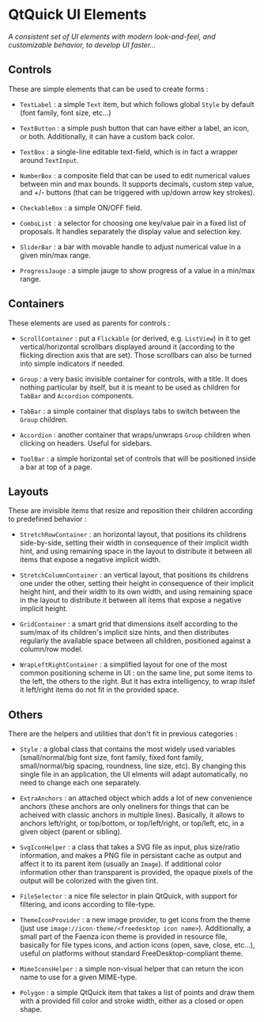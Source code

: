 QtQuick UI Elements
===================

_A consistent set of UI elements with modern look-and-feel, and customizable behavior, to develop UI faster..._


## Controls

These are simple elements that can be used to create forms :

* `TextLabel` : a simple `Text` item, but which follows global `Style` by default (font family, font size, etc...)

* `TextButton` : a simple push button that can have either a label, an icon, or both. Additionally, it can have a custom back color.

* `TextBox` : a single-line editable text-field, which is in fact a wrapper around `TextInput`.

* `NumberBox` : a composite field that can be used to edit numerical values between min and max bounds. It supports decimals, custom step value, and +/- buttons (that can be triggered with up/down arrow key strokes).

* `CheckableBox` : a simple ON/OFF field.

* `ComboList` : a selector for choosing one key/value pair in a fixed list of proposals. It handles separately the display value and selection key.

* `SliderBar` : a bar with movable handle to adjust numerical value in a given min/max range.

* `ProgressJauge` : a simple jauge to show progress of a value in a min/max range.


## Containers

These elements are used as parents for controls :

* `ScrollContainer` : put a `Flickable` (or derived, e.g. `ListView`) in it to get vertical/horizontal scrollbars displayed around it (according to the flicking direction axis that are set). Those scrollbars can also be turned into simple indicators if needed.

* `Group` : a very basic invisible container for controls, with a title. It does nothing particular by itself, but it is meant to be used as children for `TabBar` and `Accordion` components.

* `TabBar` : a simple container that displays tabs to switch between the `Group` children.

* `Accordion` : another container that wraps/unwraps `Group` children when clicking on headers. Useful for sidebars.

* `ToolBar` : a simple horizontal set of controls that will be positioned inside a bar at top of a page.


## Layouts

These are invisible items that resize and reposition their children according to predefined behavior :

* `StretchRowContainer` : an horizontal layout, that positions its childrens side-by-side, setting their width in consequence of their implicit width hint, and using remaining space in the layout to distribute it between all items that expose a negative implicit width.

* `StretchColumnContainer` : an vertical layout, that positions its childrens one under the other, setting their height in consequence of their implicit height hint, and their width to its own width, and using remaining space in the layout to distribute it between all items that expose a negative implicit height.

* `GridContainer` : a smart grid that dimensions itself according to the sum/max of its children's implicit size hints, and then distributes regularly the available space between all children, positioned against a column/row model.

* `WrapLeftRightContainer` : a simplified layout for one of the most common positioning scheme in UI : on the same line, put some items to the left, the others to the right. But it has extra intelligency, to wrap itslef it left/right items do not fit in the provided space.


## Others

There are the helpers and utilities that don't fit in previous categories :

* `Style` : a global class that contains the most widely used variables (small/normal/big font size, font family, fixed font family, small/normal/big spacing, roundness, line size, etc). By changing this single file in an application, the UI elments will adapt automatically, no need to change each one separately.

* `ExtraAnchors` : an attached object which adds a lot of new convenience anchors (these anchors are only oneliners for things that can be acheived with classic anchors in multiple lines). Basically, it allows to anchors left/right, or top/bottom, or top/left/right, or top/left, etc, in a given object (parent or sibling).

* `SvgIconHelper` : a class that takes a SVG file as input, plus size/ratio information, and makes a PNG file in persistant cache as output and affect it to its parent item (usually an `Image`). If additional color information other than transparent is provided, the opaque pixels of the output will be colorized with the given tint.

* `FileSelector` : a nice file selector in plain QtQuick, with support for filtering, and icons according to file-type.

* `ThemeIconProvider` : a new image provider, to get icons from the theme (just use `image://icon-theme/<freedesktop icon name>`). Additionally, a small part of the Faenza icon theme is provided in resource file, basically for file types icons, and action icons (open, save, close, etc...), useful on platforms without standard FreeDesktop-compliant theme.

* `MimeIconsHelper` : a simple non-visual helper that can  return the icon name to use for a given MIME-type.

* `Polygon` : a simple QtQuick item that takes a list of points and draw them with a provided fill color and stroke width, either as a closed or open shape.
